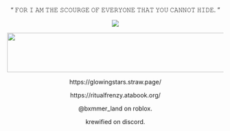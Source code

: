 <p align="center">
“ 𝙵𝙾𝚁 𝙸 𝙰𝙼 𝚃𝙷𝙴 𝚂𝙲𝙾𝚄𝚁𝙶𝙴 𝙾𝙵 𝙴𝚅𝙴𝚁𝚈𝙾𝙽𝙴 𝚃𝙷𝙰𝚃 𝚈𝙾𝚄 𝙲𝙰𝙽𝙽𝙾𝚃 𝙷𝙸𝙳𝙴. ”
<p align="center">
  <img src="https://github.com/user-attachments/assets/77ccc89b-8a0d-4951-acbc-ac77e31102b4"/>
</p>

<p align="center">
  <img width="536" height="92" src="https://github.com/user-attachments/assets/39cfaca3-8353-4eda-bba6-5de83bd66e2b">
</p>




<p align="center">
https://glowingstars.straw.page/
</p>
<p align="center">
https://ritualfrenzy.atabook.org/
</p>

<p align="center">
@bxmmer_land on roblox.
</p>
<p align="center">
krewified on discord.
</p>
